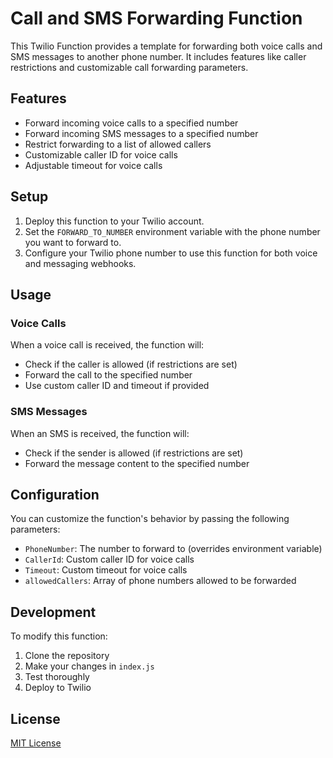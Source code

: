 # Call and SMS Forwarding Function

This Twilio Function provides a template for forwarding both voice calls and SMS messages to another phone number. It includes features like caller restrictions and customizable call forwarding parameters.

## Features

- Forward incoming voice calls to a specified number
- Forward incoming SMS messages to a specified number
- Restrict forwarding to a list of allowed callers
- Customizable caller ID for voice calls
- Adjustable timeout for voice calls

## Setup

1. Deploy this function to your Twilio account.
2. Set the `FORWARD_TO_NUMBER` environment variable with the phone number you want to forward to.
3. Configure your Twilio phone number to use this function for both voice and messaging webhooks.

## Usage

### Voice Calls

When a voice call is received, the function will:
- Check if the caller is allowed (if restrictions are set)
- Forward the call to the specified number
- Use custom caller ID and timeout if provided

### SMS Messages

When an SMS is received, the function will:
- Check if the sender is allowed (if restrictions are set)
- Forward the message content to the specified number

## Configuration

You can customize the function's behavior by passing the following parameters:

- `PhoneNumber`: The number to forward to (overrides environment variable)
- `CallerId`: Custom caller ID for voice calls
- `Timeout`: Custom timeout for voice calls
- `allowedCallers`: Array of phone numbers allowed to be forwarded

## Development

To modify this function:

1. Clone the repository
2. Make your changes in `index.js`
3. Test thoroughly
4. Deploy to Twilio

## License

[MIT License](LICENSE)

